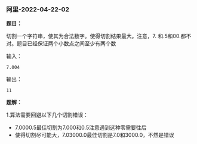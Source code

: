 ### 阿里-2022-04-22-02

**题目：**

切割一个字符串，使其为合法数字。使得切割结果最大。注意，7. 和.5和00.都不对。题目已经保证两个小数点之间至少有两个数

输入：

```shell
7.004

```

输出：

```shell
11
```

**题解：**

1.算法需要回避以下几个切割错误：

- 7.0000.5最佳切割为7.000和0.5注意遇到这种零需要往后
- 使得切割尽可能大，7.03000.0最佳切割是7.0和3000.0，不然是错误